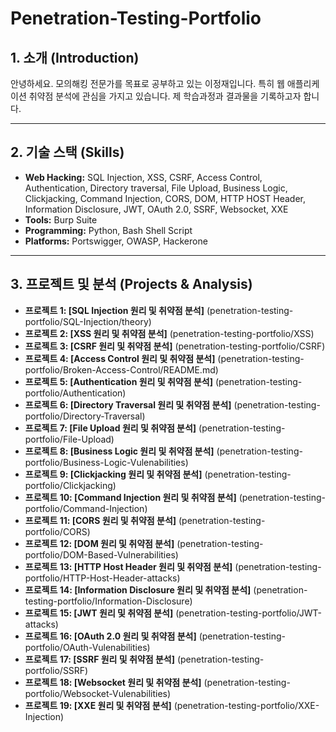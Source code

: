 # Penetration-Testing-Portfolio

## 1. 소개 (Introduction)
안녕하세요. 모의해킹 전문가를 목표로 공부하고 있는 이정재입니다. 
특히 웹 애플리케이션 취약점 분석에 관심을 가지고 있습니다.
제 학습과정과 결과물을 기록하고자 합니다.

---

## 2. 기술 스택 (Skills)

* **Web Hacking:** SQL Injection, XSS, CSRF, Access Control, Authentication, Directory traversal, File Upload, Business Logic, Clickjacking, Command Injection, CORS,  DOM,  HTTP HOST Header, Information Disclosure, JWT, OAuth 2.0, SSRF, Websocket, XXE
* **Tools:** Burp Suite
* **Programming:** Python, Bash Shell Script
* **Platforms:** Portswigger, OWASP, Hackerone 

---

## 3. 프로젝트 및 분석 (Projects & Analysis)

* **프로젝트 1: [SQL Injection 원리 및 취약점 분석]** (penetration-testing-portfolio/SQL-Injection/theory)
* **프로젝트 2: [XSS 원리 및 취약점 분석]** (penetration-testing-portfolio/XSS)
* **프로젝트 3: [CSRF 원리 및 취약점 분석]** (penetration-testing-portfolio/CSRF)
* **프로젝트 4: [Access Control 원리 및 취약점 분석]** (penetration-testing-portfolio/Broken-Access-Control/README.md)
* **프로젝트 5: [Authentication 원리 및 취약점 분석]** (penetration-testing-portfolio/Authentication)
* **프로젝트 6: [Directory Traversal 원리 및 취약점 분석]** (penetration-testing-portfolio/Directory-Traversal)
* **프로젝트 7: [File Upload 원리 및 취약점 분석]** (penetration-testing-portfolio/File-Upload)
* **프로젝트 8: [Business Logic 원리 및 취약점 분석]** (penetration-testing-portfolio/Business-Logic-Vulenabilities)
* **프로젝트 9: [Clickjacking 원리 및 취약점 분석]** (penetration-testing-portfolio/Clickjacking)
* **프로젝트 10: [Command Injection 원리 및 취약점 분석]** (penetration-testing-portfolio/Command-Injection)
* **프로젝트 11: [CORS 원리 및 취약점 분석]** (penetration-testing-portfolio/CORS)
* **프로젝트 12: [DOM 원리 및 취약점 분석]** (penetration-testing-portfolio/DOM-Based-Vulnerabilities)
* **프로젝트 13: [HTTP Host Header 원리 및 취약점 분석]** (penetration-testing-portfolio/HTTP-Host-Header-attacks)
* **프로젝트 14: [Information Disclosure 원리 및 취약점 분석]** (penetration-testing-portfolio/Information-Disclosure)
* **프로젝트 15: [JWT 원리 및 취약점 분석]** (penetration-testing-portfolio/JWT-attacks)
* **프로젝트 16: [OAuth 2.0 원리 및 취약점 분석]** (penetration-testing-portfolio/OAuth-Vulenabilities)
* **프로젝트 17: [SSRF 원리 및 취약점 분석]** (penetration-testing-portfolio/SSRF)
* **프로젝트 18: [Websocket 원리 및 취약점 분석]** (penetration-testing-portfolio/Websocket-Vulenabilities)
* **프로젝트 19: [XXE 원리 및 취약점 분석]** (penetration-testing-portfolio/XXE-Injection)




